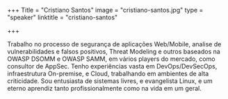 +++
Title = "Cristiano Santos"
image = "cristiano-santos.jpg"
type = "speaker"
linktitle = "cristiano-santos"

+++

Trabalho no processo de segurança de aplicações Web/Mobile, analise de vulnerabilidades e falsos positivos, Threat Modeling e outros baseados na OWASP DSOMM e OWASP SAMM, em vários players do mercado, como consultor de AppSec.
Tenho experiências vasta em DevOps/DevSecOps, infraestrutura On-premise, e Cloud, trabalhando em ambientes de alta criticidade.
Sou entusiasta de sistemas livres, e evangelista Linux, e um eterno aprendiz tanto profissionalmente como na vida em um geral.